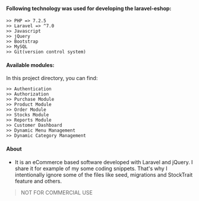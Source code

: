 #### Following technology was used for developing the laravel-eshop:

    >> PHP => 7.2.5
    >> Laravel => ^7.0
    >> Javascript
    >> jQuery
    >> Bootstrap
    >> MySQL
    >> Git(version control system)

#### Available modules:

In this project directory, you can find:

    >> Authentication
    >> Authorization
    >> Purchase Module
    >> Product Module
    >> Order Module
    >> Stocks Module
    >> Reports Module
    >> Customer Dashboard
    >> Dynamic Menu Management
    >> Dynamic Category Management

#### About

* It is an eCommerce based software developed with Laravel and jQuery. I share it for example of my some coding snippets. That's why I intentionally ignore some of the files like seed, migrations and StockTrait feature and others.

> NOT FOR COMMERCIAL USE
